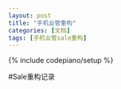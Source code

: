 ```yaml
---
layout: post
title: "手机业管重构"
categories: [文档]
tags: [手机业管sale重构]
---
```


{% include codepiano/setup %}

#Sale重构记录
